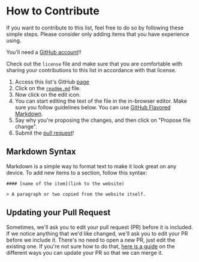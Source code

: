 # How to Contribute

If you want to contribute to this list, feel free to do so by following these simple steps. Please consider only adding items that you have experience using.

You'll need a [GitHub account](https://github.com/join)!!

Check out the `license` file and make sure that you are comfortable with sharing your contributions to this list in accordance with that license.

1. Access this list's GitHub [page](https://github.com/kennyr87/awesome-jysep)
2. Click on the [`readme.md`](https://github.com/kennyr87/awesome-jysep/blob/master/readme.md) file.
3. Now click on the edit icon.
4. You can start editing the text of the file in the in-browser editor. Make sure you follow guidelines below. You can use [GitHub Flavored Markdown](https://help.github.com/articles/github-flavored-markdown/).
5. Say why you're proposing the changes, and then click on "Propose file change".
6. Submit the [pull request](https://help.github.com/articles/using-pull-requests/)!

## Markdown Syntax

Markdown is a simple way to format text to make it look great on any device. To add new items to a section, follow this syntax:

```
#### [name of the item](link to the website)

> A paragraph or two copied from the website itself.
```

## Updating your Pull Request

Sometimes, we'll ask you to edit your pull request (PR) before it is included. If we notice anything that we'd like changed, we'll ask you to edit your PR before we include it. There's no need to open a new PR, just edit the existing one. If you're not sure how to do that, [here is a guide](https://github.com/RichardLitt/knowledge/blob/master/github/amending-a-commit-guide.md) on the different ways you can update your PR so that we can merge it.
